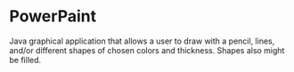 # PowerPaint
Java graphical application that allows a user to draw with a pencil, lines, and/or different shapes of chosen colors and thickness.
Shapes also might be filled.
